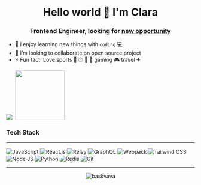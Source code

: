 <h1 align="center">Hello world 🙌 I'm Clara</h1>
<h3 align="center">Frontend Engineer, looking for <a href="https://www.linkedin.com/in/ying-hsuan-chen1/">new opportunity</a></h3>

<!--
**baskvava/baskvava** is a ✨ _special_ ✨ repository because its `README.md` (this file) appears on your GitHub profile.

Here are some ideas to get you started:
- 🔭 I’m currently looking for [new opportunity](https://www.linkedin.com/in/ying-hsuan-chen1/)
- 🆕 I’m looking for help with ...
- 💬 Ask me about ...
- 😄 Pronouns: she/her
- 📫 How to reach me: 
-->

- 🌱 I enjoy learning new things with ``` coding ``` 💻
- 👯 I’m looking to collaborate on open source project
- ⚡ Fun fact: Love sports 🏀 ⚾ 🎱 🏐 gaming 🎮 travel ✈



    
 
  

<div align="left">
  <picture align="center">
    <source
      align="center"
      srcset="https://github-readme-stats.vercel.app/api?username=baskvava&show_icons=true&theme=tokyonight"
      media="(prefers-color-scheme: dark)"
    />
    <source
      align="center"
      srcset="https://github-readme-stats.vercel.app/api?username=baskvava&show_icons=true"
      media="(prefers-color-scheme: light), (prefers-color-scheme: no-preference)"
    />
    <img align="center" src="https://github-readme-stats.vercel.app/api?username=tokyonight&show_icons=true" />
  </picture>
  
  <picture>
    <img />
  </picture>
  
  <img src="https://www.vectorlogo.zone/logos/github/github-icon.svg" width=132  valign="bottom" />
 
</div>

### Tech Stack

<hr />
<div>
  <img align="center" title="JavaScript" src="https://www.vectorlogo.zone/logos/javascript/javascript-icon.svg" />
  <img align="center" title="React.js" src="https://www.vectorlogo.zone/logos/reactjs/reactjs-icon.svg" />
  <img align="center" title="Relay" src="https://www.vectorlogo.zone/logos/facebook_relay/facebook_relay-icon.svg" />
  <img align="center" title="GraphQL" src="https://www.vectorlogo.zone/logos/graphql/graphql-icon.svg" />
  <img align="center" title="Webpack" src="https://www.vectorlogo.zone/logos/js_webpack/js_webpack-icon.svg" />
  <img align="center" title="Tailwind CSS" src="https://www.vectorlogo.zone/logos/tailwindcss/tailwindcss-icon.svg" />
  <img align="center" title="Node JS" src="https://www.vectorlogo.zone/logos/nodejs/nodejs-icon.svg" />
  <img align="center" title="Python" src="https://www.vectorlogo.zone/logos/python/python-icon.svg" />
  <img align="center" title="Redis" src="https://www.vectorlogo.zone/logos/redis/redis-icon.svg" />
  <img align="center" title="Git" src="https://www.vectorlogo.zone/logos/git-scm/git-scm-icon.svg" />
</div>

<hr/>
<p></p>
<p></p>

<p align="center">
  <img src="https://komarev.com/ghpvc/?username=baskvava&label=PROFILE+VIEWS&color=brightgreen" alt="baskvava" />
</p>
